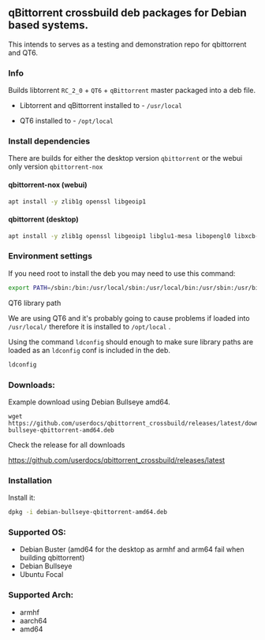## qBittorrent crossbuild deb packages for Debian based systems.

This intends to serves as a testing and demonstration repo for qbittorrent and QT6.

### Info

Builds libtorrent `RC_2_0` + `QT6` + `qBittorrent` master packaged into a deb file.

- Libtorrent and qBittorrent installed to - `/usr/local`

- QT6 installed to - `/opt/local`


### Install dependencies

There are builds for either the desktop version `qbittorrent` or the webui only version `qbittorrent-nox`

#### qbittorrent-nox (webui)

```bash
apt install -y zlib1g openssl libgeoip1
```

#### qbittorrent (desktop)

```bash
apt install -y zlib1g openssl libgeoip1 libglu1-mesa libopengl0 libxcb-xinput0
```

### Environment settings

If you need root to install the deb you may need to use this command:

```bash
export PATH=/sbin:/bin:/usr/local/sbin:/usr/local/bin:/usr/sbin:/usr/bin
```

QT6 library path

We are using QT6 and it's probably going to cause problems if loaded into `/usr/local/` therefore it is installed to `/opt/local` .

Using the command `ldconfig` should enough to make sure library paths are loaded as an `ldconfig` conf is included in the deb.

```bash
ldconfig
```

### Downloads:

Example download using Debian Bullseye amd64.

```
wget https://github.com/userdocs/qbittorrent_crossbuild/releases/latest/download/debian-bullseye-qbittorrent-amd64.deb
```

Check the release for all downloads

https://github.com/userdocs/qbittorrent_crossbuild/releases/latest

### Installation

Install it:

```bash
dpkg -i debian-bullseye-qbittorrent-amd64.deb
```

### Supported OS:

- Debian Buster (amd64 for the desktop as armhf and arm64 fail when building qbittorrent)
- Debian Bullseye
- Ubuntu Focal

### Supported Arch:

- armhf
- aarch64
- amd64
